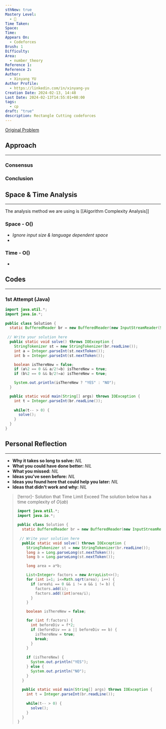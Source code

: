 ```yaml
---
sthNew: true
Mastery Level:
  - 📘
Time Taken: 
Space: 
Time: 
Appears On:
  - Codeforces
Brush: 1
Difficulty: 
Area:
  - number_theory
Reference 1: 
Reference 2: 
Author:
  - Xinyang YU
Author Profile:
  - https://linkedin.com/in/xinyang-yu
Creation Date: 2024-02-13, 14:48
Last Date: 2024-02-13T14:55:01+08:00
tags:
  - cp
draft: "true"
description: Rectangle Cutting codeforces
---
```

[Original Problem](https://codeforces.com/contest/1928/problem/A)
## Approach
---
### Consensus

### Conclusion


## Space & Time Analysis
---
The analysis method we are using is [[Algorithm Complexity Analysis]]
### Space - O()
- *Ignore input size & language dependent space*
- 
### Time - O()
- 
 

## Codes
---
### 1st Attempt (Java)
```java
import java.util.*;
import java.io.*;
 
public class Solution {
  static BufferedReader br = new BufferedReader(new InputStreamReader(System.in));
 
 // Write your solution here
  public static void solve() throws IOException {
    StringTokenizer st = new StringTokenizer(br.readLine());
    int a = Integer.parseInt(st.nextToken());
    int b = Integer.parseInt(st.nextToken());

    boolean isThereNew = false;
    if (a%2 == 0 && a/2!=b) isThereNew = true;
    if (b%2 == 0 && b/2!=a) isThereNew = true;

    System.out.println(isThereNew ? "YES" : "NO");
  }

  public static void main(String[] args) throws IOException {
    int t = Integer.parseInt(br.readLine());
    
    while(t-- > 0) {
      solve();
    }
  }
}
```

## Personal Reflection
---
- **Why it takes so long to solve:** *NIL*
- **What you could have done better:** *NIL*
- **What you missed:** *NIL*
- **Ideas you've seen before:** *NIL*
- **Ideas you found here that could help you later:** *NIL*
- **Ideas that didn't work and why:** *NIL*
>[!error]- Solution that Time Limit Exceed
> The solution below has a time complexity of $O(ab)$
> ```java
> import java.util.*;
> import java.io.*;
>  
> public class Solution {
>   static BufferedReader br = new BufferedReader(new InputStreamReader(System.in));
>  
>  // Write your solution here
>   public static void solve() throws IOException {
>     StringTokenizer st = new StringTokenizer(br.readLine());
>     long a = Long.parseLong(st.nextToken());
>     long b = Long.parseLong(st.nextToken());
> 
>     long area = a*b;
> 
>     List<Integer> factors = new ArrayList<>();
>     for (int i=1; i<=Math.sqrt(area); i++) {
>       if (area%i == 0 && i != a && i != b) {
>         factors.add(i);
>         factors.add((int)area/i);
>       }
>     }
> 
>     boolean isThereNew = false;
> 
>     for (int f:factors) {
>       int beforeDiv = f*2;
>       if (beforeDiv == a || beforeDiv == b) {
>         isThereNew = true;
>         break;
>       }
>     }
>     
>     if (isThereNew) {
>       System.out.println("YES");
>     } else {
>       System.out.println("NO");
>     }
>   }
>  
>   public static void main(String[] args) throws IOException {
>     int t = Integer.parseInt(br.readLine());
>     
>     while(t-- > 0) {
>       solve();
>     }
>   }
> }
> ```